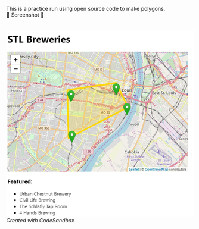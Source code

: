 This is a practice run using open source code to make polygons.
<br>
:beer: Screenshot :beer:<br>
<br>
<br>
<img src="stl_breweries.png">
<br>
<i>Created with CodeSandbox</i>
